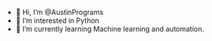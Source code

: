 - 👋 Hi, I’m @AustinPrograms
- 👀 I’m interested in Python
- 🌱 I’m currently learning Machine learning and automation.

